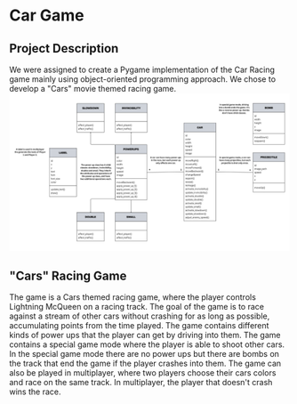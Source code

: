 # Car Game

## Project Description
We were assigned to create a Pygame implementation of the Car Racing game mainly using object-oriented programming approach. We chose to develop a "Cars" movie themed racing game.
![alt text](ProjectUML.png)

## "Cars" Racing Game

The game is a Cars themed racing game, where the player controls Lightning McQueen on a racing track. The goal of the game is to race against a stream of other cars without crashing for as long as possible, accumulating points from the time played. The game contains different kinds of power ups that the player can get by driving into them. The game contains a special game mode where the player is able to shoot other cars. In the special game mode there are no power ups but there are bombs on the track that end the game if the player crashes into them. The game can also be played in multiplayer, where two players choose their cars colors and race on the same track. In multiplayer, the player that doesn't crash wins the race. 